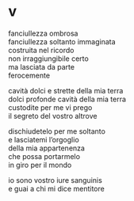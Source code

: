 # v

fanciullezza ombrosa  
fanciullezza soltanto immaginata  
costruita nel ricordo  
non irraggiungibile certo  
ma lasciata da parte  
ferocemente

cavità dolci e strette della mia terra  
dolci profonde cavità della mia terra  
custodite per me vi prego  
il segreto del vostro altrove

dischiudetelo per me soltanto  
e lasciatemi l’orgoglio  
della mia appartenenza  
che possa portarmelo  
in giro per il mondo

io sono vostro iure sanguinis  
e guai a chi mi dice mentitore
